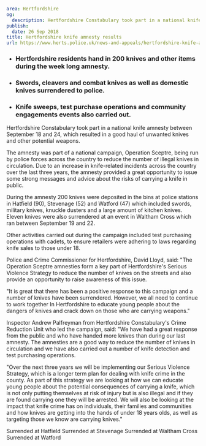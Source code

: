 ```yaml
area: Hertfordshire
og:
  description: Hertfordshire Constabulary took part in a national knife amnesty between September 18 and 24, which resulted in a good haul of unwanted knives and other potential weapons.
publish:
  date: 26 Sep 2018
title: Hertfordshire knife amnesty results
url: https://www.herts.police.uk/news-and-appeals/hertfordshire-knife-amnesty-results-1820ALL
```

* ### Hertfordshire residents hand in 200 knives and other items during the week long amnesty.

 * ### Swords, cleavers and combat knives as well as domestic knives surrendered to police.

 * ### Knife sweeps, test purchase operations and community engagements events also carried out.

Hertfordshire Constabulary took part in a national knife amnesty between September 18 and 24, which resulted in a good haul of unwanted knives and other potential weapons.

The amnesty was part of a national campaign, Operation Sceptre, being run by police forces across the country to reduce the number of illegal knives in circulation. Due to an increase in knife-related incidents across the country over the last three years, the amnesty provided a great opportunity to issue some strong messages and advice about the risks of carrying a knife in public.

During the amnesty 200 knives were deposited in the bins at police stations in Hatfield (90), Stevenage (52) and Watford (47) which included swords, military knives, knuckle dusters and a large amount of kitchen knives. Eleven knives were also surrendered at an event in Waltham Cross which ran between September 19 and 22.

Other activities carried out during the campaign included test purchasing operations with cadets, to ensure retailers were adhering to laws regarding knife sales to those under 18.

Police and Crime Commissioner for Hertfordshire, David Lloyd, said: "The Operation Sceptre amnesties form a key part of Hertfordshire's Serious Violence Strategy to reduce the number of knives on the streets and also provide an opportunity to raise awareness of this issue.

"It is great that there has been a positive response to this campaign and a number of knives have been surrendered. However, we all need to continue to work together In Hertfordshire to educate young people about the dangers of knives and crack down on those who are carrying weapons."

Inspector Andrew Palfreyman from Hertfordshire Constabulary's Crime Reduction Unit who led the campaign, said: "We have had a great response from the public and who have handed more knives than during our last amnesty. The amnesties are a good way to reduce the number of knives in circulation and we have also carried out a number of knife detection and test purchasing operations.

"Over the next three years we will be implementing our Serious Violence Strategy, which is a longer term plan for dealing with knife crime in the county. As part of this strategy we are looking at how we can educate young people about the potential consequences of carrying a knife, which is not only putting themselves at risk of injury but is also illegal and if they are found carrying one they will be arrested. We will also be looking at the impact that knife crime has on individuals, their families and communities and how knives are getting into the hands of under 18 years olds, as well as targeting those we know are carrying knives."

Surrended at Hatfield Surrended at Stevenage Surrended at Waltham Cross Surrended at Watford
